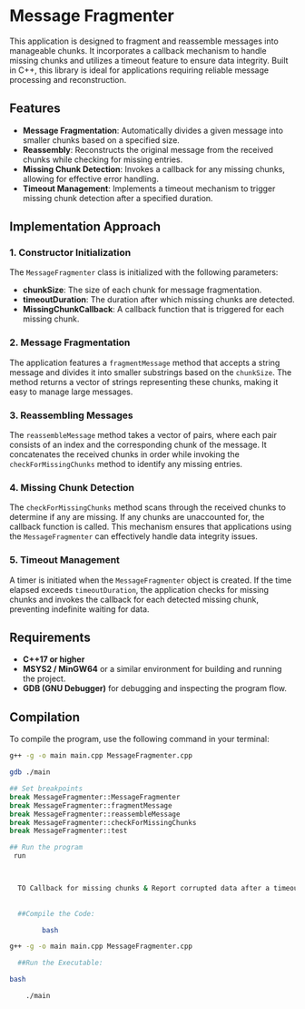 # Message Fragmenter

This application is designed to fragment and reassemble messages into manageable chunks. It incorporates a callback mechanism to handle missing chunks and utilizes a timeout feature to ensure data integrity. Built in C++, this library is ideal for applications requiring reliable message processing and reconstruction.

## Features

- **Message Fragmentation**: Automatically divides a given message into smaller chunks based on a specified size.
- **Reassembly**: Reconstructs the original message from the received chunks while checking for missing entries.
- **Missing Chunk Detection**: Invokes a callback for any missing chunks, allowing for effective error handling.
- **Timeout Management**: Implements a timeout mechanism to trigger missing chunk detection after a specified duration.

## Implementation Approach

### 1. **Constructor Initialization**

The `MessageFragmenter` class is initialized with the following parameters:
- **chunkSize**: The size of each chunk for message fragmentation.
- **timeoutDuration**: The duration after which missing chunks are detected.
- **MissingChunkCallback**: A callback function that is triggered for each missing chunk.

### 2. **Message Fragmentation**

The application features a `fragmentMessage` method that accepts a string message and divides it into smaller substrings based on the `chunkSize`. The method returns a vector of strings representing these chunks, making it easy to manage large messages.

### 3. **Reassembling Messages**

The `reassembleMessage` method takes a vector of pairs, where each pair consists of an index and the corresponding chunk of the message. It concatenates the received chunks in order while invoking the `checkForMissingChunks` method to identify any missing entries.

### 4. **Missing Chunk Detection**

The `checkForMissingChunks` method scans through the received chunks to determine if any are missing. If any chunks are unaccounted for, the callback function is called. This mechanism ensures that applications using the `MessageFragmenter` can effectively handle data integrity issues.

### 5. **Timeout Management**

A timer is initiated when the `MessageFragmenter` object is created. If the time elapsed exceeds `timeoutDuration`, the application checks for missing chunks and invokes the callback for each detected missing chunk, preventing indefinite waiting for data.

## Requirements
- **C++17 or higher**
- **MSYS2 / MinGW64** or a similar environment for building and running the project.
- **GDB (GNU Debugger)** for debugging and inspecting the program flow.

## Compilation

To compile the program, use the following command in your terminal:

```bash
g++ -g -o main main.cpp MessageFragmenter.cpp

gdb ./main

## Set breakpoints
break MessageFragmenter::MessageFragmenter
break MessageFragmenter::fragmentMessage
break MessageFragmenter::reassembleMessage
break MessageFragmenter::checkForMissingChunks
break MessageFragmenter::test

## Run the program
 run



  TO Callback for missing chunks & Report corrupted data after a timeout threshold   
 
 
  ##Compile the Code:

        bash

g++ -g -o main main.cpp MessageFragmenter.cpp

  ##Run the Executable:

bash

    ./main

